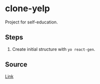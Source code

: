 # clone-yelp
Project for self-education.

## Steps
1. Create initial structure with `yo react-gen`.

## Source
[Link](https://www.fullstackreact.com/articles/react-tutorial-cloning-yelp/)
